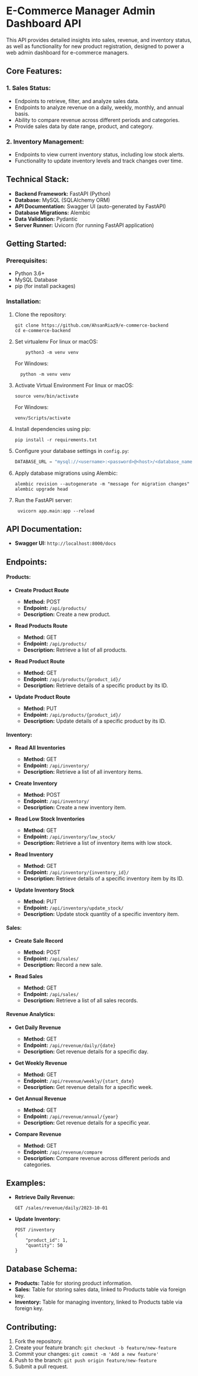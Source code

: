 # E-Commerce Manager Admin Dashboard API

This API provides detailed insights into sales, revenue, and inventory status, as well as functionality for new product registration, designed to power a web admin dashboard for e-commerce managers.

## Core Features:

### 1. Sales Status:

- Endpoints to retrieve, filter, and analyze sales data.
- Endpoints to analyze revenue on a daily, weekly, monthly, and annual basis.
- Ability to compare revenue across different periods and categories.
- Provide sales data by date range, product, and category.

### 2. Inventory Management:

- Endpoints to view current inventory status, including low stock alerts.
- Functionality to update inventory levels and track changes over time.

## Technical Stack:

- **Backend Framework:** FastAPI (Python)
- **Database:** MySQL (SQLAlchemy ORM)
- **API Documentation:** Swagger UI (auto-generated by FastAPI)
- **Database Migrations:** Alembic
- **Data Validation:** Pydantic
- **Server Runner:** Uvicorn (for running FastAPI application)

## Getting Started:

### Prerequisites:

- Python 3.6+
- MySQL Database
- pip (for install packages)

### Installation:

1. Clone the repository:

   ```
   git clone https://github.com/AhsanRiaz9/e-commerce-backend
   cd e-commerce-backend
   ```

2. Set virtualenv
   For linux or macOS:

   ```
       python3 -m venv venv
   ```

   For Windows:

   ```
     python -m venv venv
   ```

3. Activate Virtual Environment
   For linux or macOS:

   ```
   source venv/bin/activate
   ```

   For Windows:

   ```
   venv/Scripts/activate
   ```

4. Install dependencies using pip:

   ```
   pip install -r requirements.txt
   ```

5. Configure your database settings in `config.py`:

   ```python
   DATABASE_URL = "mysql://<username>:<password>@<host>/<database_name>"
   ```

6. Apply database migrations using Alembic:

   ```
   alembic revision --autogenerate -m "message for migration changes"
   alembic upgrade head
   ```

7. Run the FastAPI server:
   ```
    uvicorn app.main:app --reload
   ```

## API Documentation:

- **Swagger UI:** `http://localhost:8000/docs`

## Endpoints:

#### Products:

- **Create Product Route**

  - **Method:** POST
  - **Endpoint:** `/api/products/`
  - **Description:** Create a new product.

- **Read Products Route**

  - **Method:** GET
  - **Endpoint:** `/api/products/`
  - **Description:** Retrieve a list of all products.

- **Read Product Route**

  - **Method:** GET
  - **Endpoint:** `/api/products/{product_id}/`
  - **Description:** Retrieve details of a specific product by its ID.

- **Update Product Route**
  - **Method:** PUT
  - **Endpoint:** `/api/products/{product_id}/`
  - **Description:** Update details of a specific product by its ID.

#### Inventory:

- **Read All Inventories**

  - **Method:** GET
  - **Endpoint:** `/api/inventory/`
  - **Description:** Retrieve a list of all inventory items.

- **Create Inventory**

  - **Method:** POST
  - **Endpoint:** `/api/inventory/`
  - **Description:** Create a new inventory item.

- **Read Low Stock Inventories**

  - **Method:** GET
  - **Endpoint:** `/api/inventory/low_stock/`
  - **Description:** Retrieve a list of inventory items with low stock.

- **Read Inventory**

  - **Method:** GET
  - **Endpoint:** `/api/inventory/{inventory_id}/`
  - **Description:** Retrieve details of a specific inventory item by its ID.

- **Update Inventory Stock**
  - **Method:** PUT
  - **Endpoint:** `/api/inventory/update_stock/`
  - **Description:** Update stock quantity of a specific inventory item.

#### Sales:

- **Create Sale Record**

  - **Method:** POST
  - **Endpoint:** `/api/sales/`
  - **Description:** Record a new sale.

- **Read Sales**
  - **Method:** GET
  - **Endpoint:** `/api/sales/`
  - **Description:** Retrieve a list of all sales records.

#### Revenue Analytics:

- **Get Daily Revenue**

  - **Method:** GET
  - **Endpoint:** `/api/revenue/daily/{date}`
  - **Description:** Get revenue details for a specific day.

- **Get Weekly Revenue**

  - **Method:** GET
  - **Endpoint:** `/api/revenue/weekly/{start_date}`
  - **Description:** Get revenue details for a specific week.

- **Get Annual Revenue**

  - **Method:** GET
  - **Endpoint:** `/api/revenue/annual/{year}`
  - **Description:** Get revenue details for a specific year.

- **Compare Revenue**
  - **Method:** GET
  - **Endpoint:** `/api/revenue/compare`
  - **Description:** Compare revenue across different periods and categories.

## Examples:

- **Retrieve Daily Revenue:**

  ```
  GET /sales/revenue/daily/2023-10-01
  ```

- **Update Inventory:**
  ```
  POST /inventory
  {
      "product_id": 1,
      "quantity": 50
  }
  ```

## Database Schema:

- **Products:** Table for storing product information.
- **Sales:** Table for storing sales data, linked to Products table via foreign key.
- **Inventory:** Table for managing inventory, linked to Products table via foreign key.

## Contributing:

1. Fork the repository.
2. Create your feature branch: `git checkout -b feature/new-feature`
3. Commit your changes: `git commit -m 'Add a new feature'`
4. Push to the branch: `git push origin feature/new-feature`
5. Submit a pull request.
